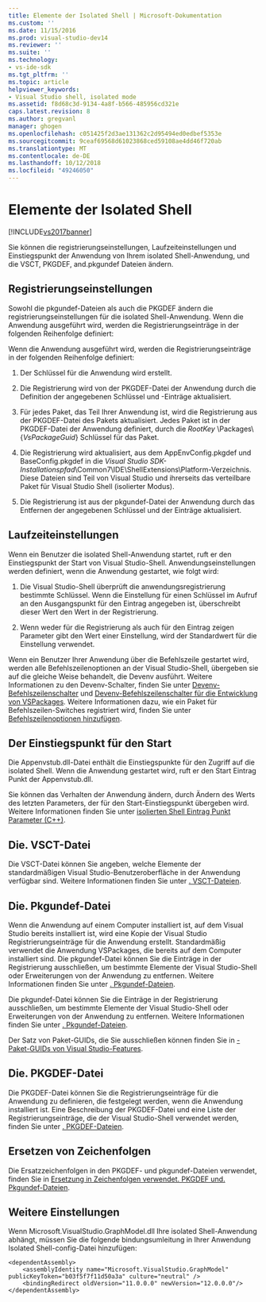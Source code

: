 ```yaml
---
title: Elemente der Isolated Shell | Microsoft-Dokumentation
ms.custom: ''
ms.date: 11/15/2016
ms.prod: visual-studio-dev14
ms.reviewer: ''
ms.suite: ''
ms.technology:
- vs-ide-sdk
ms.tgt_pltfrm: ''
ms.topic: article
helpviewer_keywords:
- Visual Studio shell, isolated mode
ms.assetid: f8d68c3d-9134-4a8f-b566-485956cd321e
caps.latest.revision: 8
ms.author: gregvanl
manager: ghogen
ms.openlocfilehash: c051425f2d3ae131362c2d95494ed0edbef5353e
ms.sourcegitcommit: 9ceaf69568d61023868ced59108ae4dd46f720ab
ms.translationtype: MT
ms.contentlocale: de-DE
ms.lasthandoff: 10/12/2018
ms.locfileid: "49246050"
---
```

# <a name="elements-of-the-isolated-shell"></a>Elemente der Isolated Shell
[!INCLUDE[vs2017banner](../includes/vs2017banner.md)]

Sie können die registrierungseinstellungen, Laufzeiteinstellungen und Einstiegspunkt der Anwendung von Ihrem isolated Shell-Anwendung, und die VSCT, PKGDEF, and.pkgundef Dateien ändern.  
  
## <a name="registry-settings"></a>Registrierungseinstellungen  
 Sowohl die pkgundef-Dateien als auch die PKGDEF ändern die registrierungseinstellungen für die isolated Shell-Anwendung. Wenn die Anwendung ausgeführt wird, werden die Registrierungseinträge in der folgenden Reihenfolge definiert:  
  
 Wenn die Anwendung ausgeführt wird, werden die Registrierungseinträge in der folgenden Reihenfolge definiert:  
  
1.  Der Schlüssel für die Anwendung wird erstellt.  
  
2.  Die Registrierung wird von der PKGDEF-Datei der Anwendung durch die Definition der angegebenen Schlüssel und -Einträge aktualisiert.  
  
3.  Für jedes Paket, das Teil Ihrer Anwendung ist, wird die Registrierung aus der PKGDEF-Datei des Pakets aktualisiert. Jedes Paket ist in der PKGDEF-Datei der Anwendung definiert, durch die $RootKey$ \Packages\\{*VsPackageGuid*} Schlüssel für das Paket.  
  
4.  Die Registrierung wird aktualisiert, aus dem AppEnvConfig.pkgdef und BaseConfig.pkgdef in die *Visual Studio SDK-Installationspfad*\Common7\IDE\ShellExtensions\Platform-Verzeichnis. Diese Dateien sind Teil von Visual Studio und ihrerseits das verteilbare Paket für Visual Studio Shell (isolierter Modus).  
  
5.  Die Registrierung ist aus der pkgundef-Datei der Anwendung durch das Entfernen der angegebenen Schlüssel und der Einträge aktualisiert.  
  
## <a name="run-time-settings"></a>Laufzeiteinstellungen  
 Wenn ein Benutzer die isolated Shell-Anwendung startet, ruft er den Einstiegspunkt der Start von Visual Studio-Shell. Anwendungseinstellungen werden definiert, wenn die Anwendung gestartet, wie folgt wird:  
  
1.  Die Visual Studio-Shell überprüft die anwendungsregistrierung bestimmte Schlüssel. Wenn die Einstellung für einen Schlüssel im Aufruf an den Ausgangspunkt für den Eintrag angegeben ist, überschreibt dieser Wert den Wert in der Registrierung.  
  
2.  Wenn weder für die Registrierung als auch für den Eintrag zeigen Parameter gibt den Wert einer Einstellung, wird der Standardwert für die Einstellung verwendet.  
  
 Wenn ein Benutzer Ihrer Anwendung über die Befehlszeile gestartet wird, werden alle Befehlszeilenoptionen an der Visual Studio-Shell, übergeben sie auf die gleiche Weise behandelt, die Devenv ausführt. Weitere Informationen zu den Devenv-Schalter, finden Sie unter [Devenv-Befehlszeilenschalter](../ide/reference/devenv-command-line-switches.md) und [Devenv-Befehlszeilenschalter für die Entwicklung von VSPackages](../extensibility/devenv-command-line-switches-for-vspackage-development.md). Weitere Informationen dazu, wie ein Paket für Befehlszeilen-Switches registriert wird, finden Sie unter [Befehlszeilenoptionen hinzufügen](../extensibility/adding-command-line-switches.md).  
  
## <a name="the-start-entry-point"></a>Der Einstiegspunkt für den Start  
 Die Appenvstub.dll-Datei enthält die Einstiegspunkte für den Zugriff auf die isolated Shell. Wenn die Anwendung gestartet wird, ruft er den Start Eintrag Punkt der Appenvstub.dll.  
  
 Sie können das Verhalten der Anwendung ändern, durch Ändern des Werts des letzten Parameters, der für den Start-Einstiegspunkt übergeben wird. Weitere Informationen finden Sie unter [isolierten Shell Eintrag Punkt Parameter (C++)](../extensibility/isolated-shell-entry-point-parameters-cpp.md).  
  
## <a name="the-vsct-file"></a>Die. VSCT-Datei  
 Die VSCT-Datei können Sie angeben, welche Elemente der standardmäßigen Visual Studio-Benutzeroberfläche in der Anwendung verfügbar sind. Weitere Informationen finden Sie unter [. VSCT-Dateien](../extensibility/modifying-the-isolated-shell-by-using-the-dot-vsct-file.md).  
  
## <a name="the-pkgundef-file"></a>Die. Pkgundef-Datei  
 Wenn die Anwendung auf einem Computer installiert ist, auf dem Visual Studio bereits installiert ist, wird eine Kopie der Visual Studio Registrierungseinträge für die Anwendung erstellt. Standardmäßig verwendet die Anwendung VSPackages, die bereits auf dem Computer installiert sind. Die pkgundef-Datei können Sie die Einträge in der Registrierung ausschließen, um bestimmte Elemente der Visual Studio-Shell oder Erweiterungen von der Anwendung zu entfernen. Weitere Informationen finden Sie unter [. Pkgundef-Dateien](../extensibility/modifying-the-isolated-shell-by-using-the-dot-pkgundef-file.md).  
  
 Die pkgundef-Datei können Sie die Einträge in der Registrierung ausschließen, um bestimmte Elemente der Visual Studio-Shell oder Erweiterungen von der Anwendung zu entfernen. Weitere Informationen finden Sie unter [. Pkgundef-Dateien](../extensibility/modifying-the-isolated-shell-by-using-the-dot-pkgundef-file.md).  
  
 Der Satz von Paket-GUIDs, die Sie ausschließen können finden Sie in [-Paket-GUIDs von Visual Studio-Features](../extensibility/package-guids-of-visual-studio-features.md).  
  
## <a name="the-pkgdef-file"></a>Die. PKGDEF-Datei  
 Die PKGDEF-Datei können Sie die Registrierungseinträge für die Anwendung zu definieren, die festgelegt werden, wenn die Anwendung installiert ist. Eine Beschreibung der PKGDEF-Datei und eine Liste der Registrierungseinträge, die der Visual Studio-Shell verwendet werden, finden Sie unter [. PKGDEF-Dateien](../extensibility/modifying-the-isolated-shell-by-using-the-dot-pkgdef-file.md).  
  
## <a name="substitution-strings"></a>Ersetzen von Zeichenfolgen  
 Die Ersatzzeichenfolgen in den PKGDEF- und pkgundef-Dateien verwendet, finden Sie in [Ersetzung in Zeichenfolgen verwendet. PKGDEF und. Pkgundef-Dateien](../extensibility/substitution-strings-used-in-dot-pkgdef-and-dot-pkgundef-files.md).  
  
## <a name="other-settings"></a>Weitere Einstellungen  
 Wenn Microsoft.VisualStudio.GraphModel.dll Ihre isolated Shell-Anwendung abhängt, müssen Sie die folgende bindungsumleitung in Ihrer Anwendung Isolated Shell-config-Datei hinzufügen:  
  
```  
<dependentAssembly>  
    <assemblyIdentity name="Microsoft.VisualStudio.GraphModel" publicKeyToken="b03f5f7f11d50a3a" culture="neutral" />  
    <bindingRedirect oldVersion="11.0.0.0" newVersion="12.0.0.0"/>  
</dependentAssembly>  
  
```

